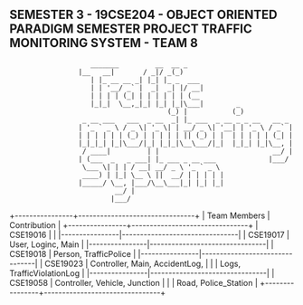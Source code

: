 SEMESTER 3 - 19CSE204 - OBJECT ORIENTED PARADIGM 
SEMESTER PROJECT
TRAFFIC MONITORING SYSTEM - TEAM 8
------------------------------------------------------------------------
            			_______         __  __ _                             
					 |__   __|       / _|/ _(_)                            
					    | |_ __ __ _| |_| |_ _  ___                        
					    | | '__/ _` |  _|  _| |/ __|                       
					    | | | | (_| | | | | | | (__                        
					    |_|_|  \__,_|_| |_| |_|\___|        _              
					                       (_) |           (_)             
					  _ __ ___   ___  _ __  _| |_ ___  _ __ _ _ __   __ _  
					 | '_ ` _ \ / _ \| '_ \| | __/ _ \| '__| | '_ \ / _` | 
					 | | | | | | (_) | | | | | || (_) | |  | | | | | (_| | 
					 |_|_|_| |_|\___/|_| |_|_|\__\___/|_|  |_|_| |_|\__, | 
					  / ____|         | |                            __/ | 
					 | (___  _   _ ___| |_ ___ _ __ ___             |___/  
					  \___ \| | | / __| __/ _ \ '_ ` _ \                   
					  ____) | |_| \__ \ ||  __/ | | | | |                  
					 |_____/ \__, |___/\__\___|_| |_| |_|                  
					          __/ |                                        
					         |___/
+----------------+--------------------------------+
| Team Members   |       Contribution             |
+----------------+--------------------------------+
|    CSE19016    |                                |
|----------------|--------------------------------|
|    CSE19017    | User, Loginc, Main             |
|----------------|--------------------------------|
|    CSE19018    | Person, TrafficPolice          |
|----------------|--------------------------------|
|    CSE19023    | Controller, Main, AccidentLog, |
|                | Logs, TrafficViolationLog      |
|----------------|--------------------------------|
|    CSE19058    | Controller, Vehicle, Junction  |
|                | Road, Police_Station           |
+----------------+--------------------------------+

